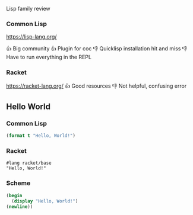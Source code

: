 Lisp family review

### Common Lisp

https://lisp-lang.org/

👍 Big community
👍 Plugin for coc
👎 Quicklisp installation hit and miss
👎 Have to run everything in the REPL

### Racket

https://racket-lang.org/
👍 Good resources
👎 Not helpful, confusing error

## Hello World

### Common Lisp

```lisp
(format t "Hello, World!")
```

### Racket

```rkt
#lang racket/base
"Hello, World!"
```

### Scheme

```scm
(begin
  (display "Hello, World!")
(newline))
```

```lisp

```
